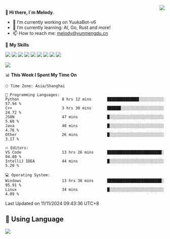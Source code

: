 <a href="#">
  <img align="right" src="https://github-readme-stats.vercel.app/api?username=melodyyuuka&count_private=true&show_icons=true" />
</a>

**👋 Hi there, I`m Melody.**

- 🔭 I’m currently working on YuukaBot-v6
- 🌱 I’m currently learning: AI, Go, Rust and more!
- 📫 How to reach me: melody@yunmengdu.cn

🌟 **My Skills** 

![](https://img.shields.io/badge/-Python-3e74a2?style=flat-square&logo=Python&logoColor=fff)
![](https://img.shields.io/badge/-Java-007396?style=flat-square&logo=OpenJDK&logoColor=fff)
![](https://img.shields.io/badge/-Node.js-339933?style=flat-square&logo=Node.js&logoColor=fff)
![](https://img.shields.io/badge/-Git-f05032?style=flat-square&logo=git&logoColor=fff)
![](https://img.shields.io/badge/-PostgreSQL-4169e1?style=flat-square&logo=PostgreSQL&logoColor=fff)
![](https://img.shields.io/badge/-Rust-000000?style=flat-square&logo=rust&logoColor=fff)
![](https://img.shields.io/badge/-VSCode-007acc?style=flat-square&logo=Visual-Studio-Code&logoColor=fff)
![](https://img.shields.io/badge/-FastAPI-009688?style=flat-square&logo=FastAPI&logoColor=fff)
![](https://img.shields.io/badge/-Linux-000000?style=flat-square&logo=Linux&logoColor=fff)


![](https://wakatime.com/badge/user/fa6dc0e2-47c5-4d2d-ae45-69fec6f2122c.svg)

<!--START_SECTION:waka-->
📊 **This Week I Spent My Time On** 

```text
🕑︎ Time Zone: Asia/Shanghai

💬 Programming Languages: 
Python                   8 hrs 12 mins       ██████████████░░░░░░░░░░░   57.94 % 
C++                      3 hrs 30 mins       ██████░░░░░░░░░░░░░░░░░░░   24.72 % 
JSON                     47 mins             █░░░░░░░░░░░░░░░░░░░░░░░░    5.60 % 
Java                     40 mins             █░░░░░░░░░░░░░░░░░░░░░░░░    4.76 % 
Other                    26 mins             █░░░░░░░░░░░░░░░░░░░░░░░░    3.17 % 

🔥 Editors: 
VS Code                  13 hrs 26 mins      ████████████████████████░   94.80 % 
IntelliJ IDEA            44 mins             █░░░░░░░░░░░░░░░░░░░░░░░░    5.20 % 

💻 Operating System: 
Windows                  13 hrs 36 mins      ████████████████████████░   95.91 % 
Linux                    34 mins             █░░░░░░░░░░░░░░░░░░░░░░░░    4.09 % 
```


 Last Updated on 11/11/2024 09:43:36 UTC+8
<!--END_SECTION:waka-->

## 🥰 **Using Language**

![](https://github-readme-stats.vercel.app/api/wakatime?username=MelodyYuyuko&layout=compact&hide_border=true)
